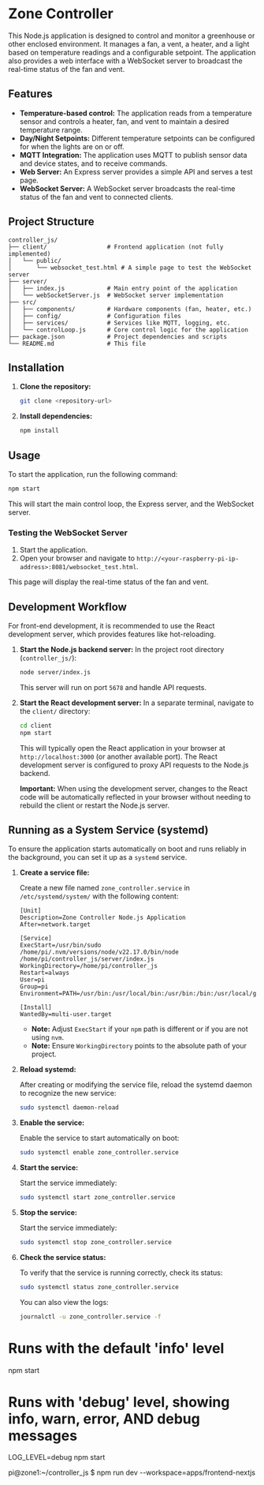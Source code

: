# Zone Controller

This Node.js application is designed to control and monitor a greenhouse or other enclosed environment. It manages a fan, a vent, a heater, and a light based on temperature readings and a configurable setpoint. The application also provides a web interface with a WebSocket server to broadcast the real-time status of the fan and vent.

## Features

*   **Temperature-based control:** The application reads from a temperature sensor and controls a heater, fan, and vent to maintain a desired temperature range.
*   **Day/Night Setpoints:** Different temperature setpoints can be configured for when the lights are on or off.
*   **MQTT Integration:** The application uses MQTT to publish sensor data and device states, and to receive commands.
*   **Web Server:** An Express server provides a simple API and serves a test page.
*   **WebSocket Server:** A WebSocket server broadcasts the real-time status of the fan and vent to connected clients.

## Project Structure

```
controller_js/
├── client/                 # Frontend application (not fully implemented)
│   └── public/
│       └── websocket_test.html # A simple page to test the WebSocket server
├── server/
│   ├── index.js            # Main entry point of the application
│   └── webSocketServer.js  # WebSocket server implementation
├── src/
│   ├── components/         # Hardware components (fan, heater, etc.)
│   ├── config/             # Configuration files
│   ├── services/           # Services like MQTT, logging, etc.
│   └── controlLoop.js      # Core control logic for the application
├── package.json            # Project dependencies and scripts
└── README.md               # This file
```

## Installation

1.  **Clone the repository:**

    ```bash
    git clone <repository-url>
    ```

2.  **Install dependencies:**

    ```bash
    npm install
    ```

## Usage

To start the application, run the following command:

```bash
npm start
```

This will start the main control loop, the Express server, and the WebSocket server.

### Testing the WebSocket Server

1.  Start the application.
2.  Open your browser and navigate to `http://<your-raspberry-pi-ip-address>:8081/websocket_test.html`.

This page will display the real-time status of the fan and vent.

## Development Workflow

For front-end development, it is recommended to use the React development server, which provides features like hot-reloading.

1.  **Start the Node.js backend server:**
    In the project root directory (`controller_js/`):
    ```bash
    node server/index.js
    ```
    This server will run on port `5678` and handle API requests.

2.  **Start the React development server:**
    In a separate terminal, navigate to the `client/` directory:
    ```bash
    cd client
    npm start
    ```
    This will typically open the React application in your browser at `http://localhost:3000` (or another available port). The React development server is configured to proxy API requests to the Node.js backend.

    **Important:** When using the development server, changes to the React code will be automatically reflected in your browser without needing to rebuild the client or restart the Node.js server.

## Running as a System Service (systemd)

To ensure the application starts automatically on boot and runs reliably in the background, you can set it up as a `systemd` service.

1.  **Create a service file:**

    Create a new file named `zone_controller.service` in `/etc/systemd/system/` with the following content:

    ```
    [Unit]
    Description=Zone Controller Node.js Application
    After=network.target

    [Service]
    ExecStart=/usr/bin/sudo /home/pi/.nvm/versions/node/v22.17.0/bin/node /home/pi/controller_js/server/index.js
    WorkingDirectory=/home/pi/controller_js
    Restart=always
    User=pi
    Group=pi
    Environment=PATH=/usr/bin:/usr/local/bin:/usr/bin:/bin:/usr/local/games:/usr/games:/home/pi/.nvm/versions/node/v22.17.0/bin

    [Install]
    WantedBy=multi-user.target
    ```

    *   **Note:** Adjust `ExecStart` if your `npm` path is different or if you are not using `nvm`.
    *   **Note:** Ensure `WorkingDirectory` points to the absolute path of your project.

2.  **Reload systemd:**

    After creating or modifying the service file, reload the systemd daemon to recognize the new service:

    ```bash
    sudo systemctl daemon-reload
    ```

3.  **Enable the service:**

    Enable the service to start automatically on boot:

    ```bash
    sudo systemctl enable zone_controller.service
    ```

4.  **Start the service:**

    Start the service immediately:

    ```bash
    sudo systemctl start zone_controller.service
    ```

5.  **Stop the service:**

    Start the service immediately:

    ```bash
    sudo systemctl stop zone_controller.service
    ```

6.  **Check the service status:**

    To verify that the service is running correctly, check its status:

    ```bash
    sudo systemctl status zone_controller.service
    ```

    You can also view the logs:

    ```bash
    journalctl -u zone_controller.service -f
    ```
# Runs with the default 'info' level
npm start

# Runs with 'debug' level, showing info, warn, error, AND debug messages
LOG_LEVEL=debug npm start


pi@zone1:~/controller_js $ npm run dev --workspace=apps/frontend-nextjs
